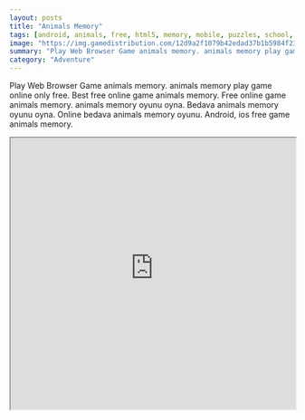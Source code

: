```yaml
---
layout: posts
title: "Animals Memory"
tags: [android, animals, free, html5, memory, mobile, puzzles, school, skill, free, online, games, oyna, game, free, games, play, play, games]
image: "https://img.gamedistribution.com/12d9a2f1079b42edad37b1b5984f2387-512x384.jpeg"
summary: "Play Web Browser Game animals memory. animals memory play game online only free. Best free online game animals memory. Free online game animals memory. animals memory oyunu oyna. Bedava animals memory oyunu oyna. Online bedava animals memory oyunu. Android, ios free game animals memory."
category: "Adventure"
---
```


Play Web Browser Game animals memory. animals memory play game online only free. Best free online game animals memory. Free online game animals memory. animals memory oyunu oyna. Bedava animals memory oyunu oyna. Online bedava animals memory oyunu. Android, ios free game animals memory.

<iframe width="100%" height="480px;" src="https://html5.gamedistribution.com/12d9a2f1079b42edad37b1b5984f2387/"></iframe>